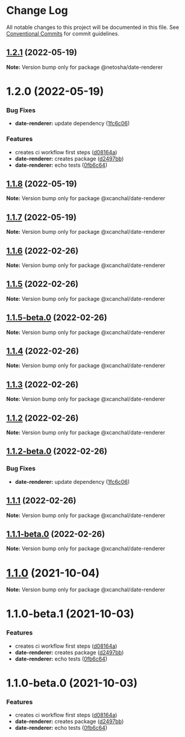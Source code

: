 # Change Log

All notable changes to this project will be documented in this file.
See [Conventional Commits](https://conventionalcommits.org) for commit guidelines.

## [1.2.1](https://github.com/netosha/monorepo-test/compare/@netosha/date-renderer@1.2.0...@netosha/date-renderer@1.2.1) (2022-05-19)

**Note:** Version bump only for package @netosha/date-renderer





# 1.2.0 (2022-05-19)


### Bug Fixes

* **date-renderer:** update dependency ([1fc6c06](https://github.com/netosha/monorepo-test/commit/1fc6c067bdeb2b16ee55ede6e906dc54a88c491e))


### Features

* creates ci workflow first steps ([d08164a](https://github.com/netosha/monorepo-test/commit/d08164ab780539ec321414fda2deeddc212b3aaa))
* **date-renderer:** creates package ([d2497bb](https://github.com/netosha/monorepo-test/commit/d2497bbb357d41b0f4ed81e9a5f1af45b38e5fce))
* **date-renderer:** echo tests ([0fb6c64](https://github.com/netosha/monorepo-test/commit/0fb6c6402c8b88bf162f64931ed735c874390db6))





## [1.1.8](https://github.com/xcanchal/monorepo/compare/@xcanchal/date-renderer@1.1.7...@xcanchal/date-renderer@1.1.8) (2022-05-19)

**Note:** Version bump only for package @xcanchal/date-renderer





## [1.1.7](https://github.com/xcanchal/monorepo/compare/@xcanchal/date-renderer@1.1.6...@xcanchal/date-renderer@1.1.7) (2022-05-19)

**Note:** Version bump only for package @xcanchal/date-renderer





## [1.1.6](https://github.com/xcanchal/monorepo/compare/@xcanchal/date-renderer@1.1.5-beta.1...@xcanchal/date-renderer@1.1.6) (2022-02-26)

**Note:** Version bump only for package @xcanchal/date-renderer





## [1.1.5](https://github.com/xcanchal/monorepo/compare/@xcanchal/date-renderer@1.1.5-beta.0...@xcanchal/date-renderer@1.1.5) (2022-02-26)

**Note:** Version bump only for package @xcanchal/date-renderer





## [1.1.5-beta.0](https://github.com/xcanchal/monorepo/compare/@xcanchal/date-renderer@1.1.4...@xcanchal/date-renderer@1.1.5-beta.0) (2022-02-26)

**Note:** Version bump only for package @xcanchal/date-renderer





## [1.1.4](https://github.com/xcanchal/monorepo/compare/@xcanchal/date-renderer@1.1.2-beta.0...@xcanchal/date-renderer@1.1.4) (2022-02-26)

**Note:** Version bump only for package @xcanchal/date-renderer





## [1.1.3](https://github.com/xcanchal/monorepo/compare/@xcanchal/date-renderer@1.1.2-beta.0...@xcanchal/date-renderer@1.1.3) (2022-02-26)

**Note:** Version bump only for package @xcanchal/date-renderer





## [1.1.2](https://github.com/xcanchal/monorepo/compare/@xcanchal/date-renderer@1.1.2-beta.0...@xcanchal/date-renderer@1.1.2) (2022-02-26)

**Note:** Version bump only for package @xcanchal/date-renderer





## [1.1.2-beta.0](https://github.com/xcanchal/monorepo/compare/@xcanchal/date-renderer@1.1.1...@xcanchal/date-renderer@1.1.2-beta.0) (2022-02-26)


### Bug Fixes

* **date-renderer:** update dependency ([1fc6c06](https://github.com/xcanchal/monorepo/commit/1fc6c067bdeb2b16ee55ede6e906dc54a88c491e))





## [1.1.1](https://github.com/xcanchal/monorepo/compare/@xcanchal/date-renderer@1.1.1-beta.0...@xcanchal/date-renderer@1.1.1) (2022-02-26)

**Note:** Version bump only for package @xcanchal/date-renderer





## [1.1.1-beta.0](https://github.com/xcanchal/monorepo/compare/@xcanchal/date-renderer@1.1.0...@xcanchal/date-renderer@1.1.1-beta.0) (2022-02-26)

**Note:** Version bump only for package @xcanchal/date-renderer





# [1.1.0](https://github.com/xcanchal/monorepo/compare/@xcanchal/date-renderer@1.1.0-beta.1...@xcanchal/date-renderer@1.1.0) (2021-10-04)

**Note:** Version bump only for package @xcanchal/date-renderer





# 1.1.0-beta.1 (2021-10-03)


### Features

* creates ci workflow first steps ([d08164a](https://github.com/xcanchal/monorepo/commit/d08164ab780539ec321414fda2deeddc212b3aaa))
* **date-renderer:** creates package ([d2497bb](https://github.com/xcanchal/monorepo/commit/d2497bbb357d41b0f4ed81e9a5f1af45b38e5fce))
* **date-renderer:** echo tests ([0fb6c64](https://github.com/xcanchal/monorepo/commit/0fb6c6402c8b88bf162f64931ed735c874390db6))





# 1.1.0-beta.0 (2021-10-03)


### Features

* creates ci workflow first steps ([d08164a](https://github.com/xcanchal/monorepo/commit/d08164ab780539ec321414fda2deeddc212b3aaa))
* **date-renderer:** creates package ([d2497bb](https://github.com/xcanchal/monorepo/commit/d2497bbb357d41b0f4ed81e9a5f1af45b38e5fce))
* **date-renderer:** echo tests ([0fb6c64](https://github.com/xcanchal/monorepo/commit/0fb6c6402c8b88bf162f64931ed735c874390db6))
